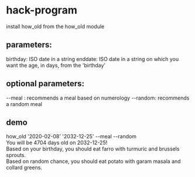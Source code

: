 # hack-program
install how_old from the how_old module

## parameters:<br>
birthday: ISO date in a string 
enddate: ISO date in a string on which you want the age, in days, from the 'birthday'
## optional parameters:<br>
--meal : recommends a meal based on numerology
--random: recommends a random meal
## demo
how_old '2020-02-08' '2032-12-25' --meal --random <br>
You will be 4704 days old on 2032-12-25! <br>
Based on your birthday, you should eat farro with turmuric and brussels sprouts. <br>
Based on random chance, you should eat potato with garam masala and collard greens.<br>
